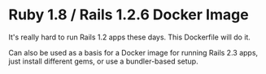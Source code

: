 # Ruby 1.8 / Rails 1.2.6 Docker Image

It's really hard to run Rails 1.2 apps these days.
This Dockerfile will do it.

Can also be used as a basis for a Docker image for running Rails 2.3 apps,
just install different gems, or use a bundler-based setup.
